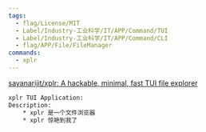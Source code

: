 ```yaml
---
tags:
  - flag/License/MIT
  - Label/Industry-工业科学/IT/APP/Command/TUI
  - Label/Industry-工业科学/IT/APP/Command/CLI
  - flag/APP/File/FileManager
commands:
  - xplr
---
```


[sayanarijit/xplr: A hackable, minimal, fast TUI file explorer](https://github.com/sayanarijit/xplr)


```bash
xplr TUI Application:
Description:
	* xplr 是一个文件浏览器
	* xplr 惊艳到我了



```